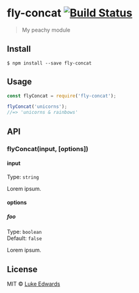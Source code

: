 # fly-concat [![Build Status](https://travis-ci.org/lukeed/fly-concat.svg?branch=master)](https://travis-ci.org/lukeed/fly-concat)

> My peachy module


## Install

```
$ npm install --save fly-concat
```


## Usage

```js
const flyConcat = require('fly-concat');

flyConcat('unicorns');
//=> 'unicorns & rainbows'
```


## API

### flyConcat(input, [options])

#### input

Type: `string`

Lorem ipsum.

#### options

##### foo

Type: `boolean`<br>
Default: `false`

Lorem ipsum.


## License

MIT © [Luke Edwards](https://lukeed.com)
